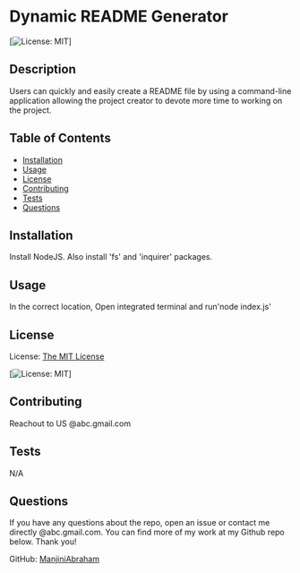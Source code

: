 # Dynamic README Generator
  
  [![License: MIT](https://img.shields.io/badge/License-MIT-yellow.svg)]

## Description

Users can quickly and easily create a README file by using a command-line application allowing the project creator to devote more time to working on the project.

## Table of Contents

- [Installation](#installation)
- [Usage](#usage)
- [License](#license)
- [Contributing](#contributing)
- [Tests](#tests)
- [Questions](#questions)

## Installation

Install NodeJS. Also install 'fs' and 'inquirer' packages.

## Usage

In the correct location, Open integrated terminal and run'node index.js'

## License

License: [The MIT License](https://opensource.org/licenses/MIT)

[![License: MIT](https://img.shields.io/badge/License-MIT-yellow.svg)]

## Contributing

Reachout to US @abc.gmail.com

## Tests

N/A

## Questions

If you have any questions about the repo, open an issue or contact me directly @abc.gmail.com. You can find more of my work at my Github repo below. Thank you!

GitHub: [ManjiniAbraham](https://github.com/ManjiniAbraham)
